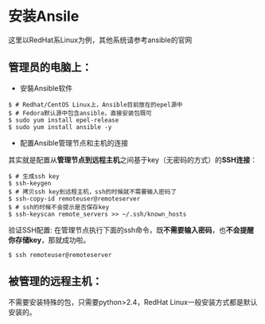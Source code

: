 # 安装Ansile

这里以RedHat系Linux为例，其他系统请参考ansible的官网

## 管理员的电脑上：

* 安裝Ansible软件

```
$ # Redhat/CentOS Linux上，Ansible目前放在的epel源中
$ # Fedora默认源中包含ansible，直接安装包既可
$ sudo yum install epel-release 
$ sudo yum install ansible -y 
```

* 配置Ansible管理节点和主机的连接

其实就是配置从**管理节点到远程主机**之间基于key（无密码的方式）的**SSH连接**：

```
$ # 生成ssh key
$ ssh-keygen
$ # 拷贝ssh key到远程主机，ssh的时候就不需要输入密码了
$ ssh-copy-id remoteuser@remoteserver
$ # ssh的时候不会提示是否保存key
$ ssh-keyscan remote_servers >> ~/.ssh/known_hosts
```

验证SSH配置: 在管理节点执行下面的ssh命令，既**不需要输入密码**，也**不会提醒你存储key**，那就成功啦。

```
$ ssh remoteuser@remoteserver
```

## 被管理的远程主机：

不需要安装特殊的包，只需要python&gt;2.4，RedHat Linux一般安装方式都是默认安装的。

